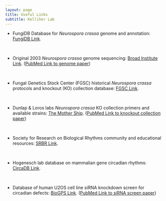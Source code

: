 ```yaml
---
layout: page
title: Useful Links
subtitle: Kelliher Lab
---
```


- FungiDB Database for <em>Neurospora crassa</em> genome and annotation: <a href="https://fungidb.org/" target="_blank">FungiDB Link</a>.
<br />

- Original 2003 <em>Neurospora crassa</em> genome sequencing: <a href="https://www.broadinstitute.org/fungal-genome-initiative/neurospora-crassa-genome-project" target="_blank">Broad Institute Link</a>. (<a href="https://pubmed.ncbi.nlm.nih.gov/12712197/" target="_blank">PubMed Link to genome paper</a>)
<br />

- Fungal Genetics Stock Center (FGSC) historical <em>Neurospora crassa</em> protocols and knockout (KO) collection database: <a href="https://www.fgsc.net/Neurospora/neurospora.html" target="_blank">FGSC Link</a>.
<br />

- Dunlap & Loros labs <em>Neurospora crassa</em> KO collection primers and available strains: <a href="https://geiselmed.dartmouth.edu/dunlaploros/genome/" target="_blank">The Mother Ship</a>. (<a href="https://pubmed.ncbi.nlm.nih.gov/16801547/" target="_blank">PubMed Link to knockout collection paper</a>)
<br />

- Society for Research on Biological Rhythms community and educational resources: <a href="https://srbr.org/" target="_blank">SRBR Link</a>.
<br />

- Hogenesch lab database on mammalian gene circadian rhythms: <a href="http://circadb.hogeneschlab.org/" target="_blank">CircaDB Link</a>.
<br />

- Database of human U2OS cell line siRNA knockdown screen for circadian defects: <a href="http://biogps.org/circadian" target="_blank">BioGPS Link</a>. (<a href="https://pubmed.ncbi.nlm.nih.gov/19765810/" target="_blank">PubMed Link to siRNA screen paper</a>)
<br />
